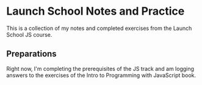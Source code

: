 # Launch School Notes and Practice

This is a collection of my notes and completed exercises from the Launch School JS course.

## Preparations

Right now, I'm completing the prerequisites of the JS track and am logging answers to the exercises of the Intro to Programming with JavaScript book.